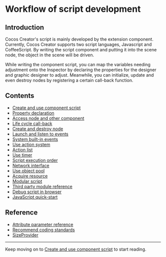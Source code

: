 # Workflow of script development

## Introduction

Cocos Creator's script is mainly developed by the extension component. Currently, Cocos Creator supports two script languages, Javascript
and CoffeeScript. By writing the script component and putting it into the scene node, the object in the scene will be driven.

While writing the component script, you can map the variables needing adjustment onto the Inspector by declaring the properties for the designer and graphic designer to adjust.
Meanwhile, you can initialize, update and even destroy nodes by registering a certain call-back function.

## Contents

- [Create and use component script](use-component.md)
- [Property declaration](properties.md)
- [Access node and other component](access-node-component.md)
- [Life cycle call-back](life-cycle-callbacks.md)
- [Create and destroy node](create-destroy.md)
- [Launch and listen to events](events.md)
- [System built-in events](internal-events.md)
- [Use action system](actions.md)
- [Action list](action-list.md)
- [Use timer](scheduler.md)
- [Script execution order](execution-order.md)
- [Network interface](network.md)
- [Use object pool](pooling.md)
- [Acquire resource](load-assets.md)
- [Modular script](modular-script.md)
- [Third party module reference](third-party-module.md)
- [Debug script in browser](web-debug-scripts.md)
- [JavaScript quick-start](javascript-primer.md)

## Reference

- [Attribute parameter reference](reference/attributes.md)
- [Recommend coding standards](reference/coding-standards.md)
- [SizeProvider](reference/size-provider.md)


<hr>

Keep moving on to [Create and use component script](use-component.md) to start reading.
